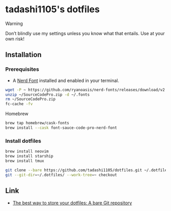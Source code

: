 # tadashi1105's dotfiles

> [!WARNING]
> Don’t blindly use my settings unless you know what that entails. Use at your own risk!

## Installation

### Prerequisites

- A [Nerd Font](https://www.nerdfonts.com/) installed and enabled in your terminal.

```sh
wget -P ~ https://github.com/ryanoasis/nerd-fonts/releases/download/v2.1.0/SourceCodePro.zip
unzip ~/SourceCodePro.zip -d ~/.fonts
rm ~/SourceCodePro.zip
fc-cache -fv
```

Homebrew

```sh
brew tap homebrew/cask-fonts
brew install --cask font-sauce-code-pro-nerd-font
```

### Install dotfiles

```sh
brew install neovim
brew install starship
brew install tmux
```

```sh
git clone --bare https://github.com/tadashi1105/dotfiles.git ~/.dotfiles
git --git-dir=~/.dotfiles/ --work-tree=~ checkout
```

## Link

- [The best way to store your dotfiles: A bare Git repository](https://www.atlassian.com/git/tutorials/dotfiles)
